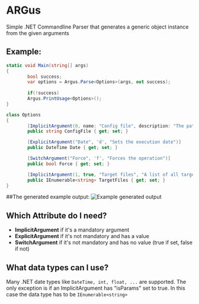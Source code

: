 # ARGus
Simple .NET Commandline Parser that generates a generic object instance from the given arguments

## Example:
``` csharp
static void Main(string[] args)
{
        bool success;
        var options = Argus.Parse<Options>(args, out success);
            
        if(!success)
        Argus.PrintUsage<Options>();
}

class Options
{
        [ImplicitArgument(0, name: "Config file", description: "The path to the config file")]
        public string ConfigFile { get; set; }

        [ExplicitArgument("Date", 'd', "Sets the execution date")]
        public DateTime Date { get; set; }

        [SwitchArgument("Force", 'f', "Forces the operation")]
        public bool Force { get; set; }

        [ImplicitArgument(1, true, "Target files", "A list of all target files")]
        public IEnumerable<string> TargetFiles { get; set; }
}
```


##The generated example output:
![Example generated output](http://i.imgur.com/fqDDBsd.png)


## Which Attribute do I need?

* __ImplicitArgument__ if it's a mandatory argument
* __ExplicitArgument__ if it's not mandatory and has a value
* __SwitchArgument__ if it's not mandatory and has no value (true if set, false if not)


## What data types can I use?

Many .NET date types like ```DateTime, int, float, ...``` are supported. The only exception is if an ImplicitArgument has "isParams" set to true. In this case the data type has to be ```IEnumerable<string>```

